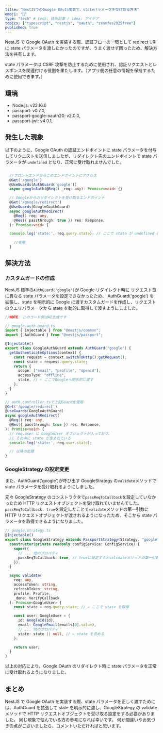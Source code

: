 ```yaml
---
title: "NestJSでのGoogle OAuth実装で、stateパラメータを受け取る方法"
emoji: "📖"
type: "tech" # tech: 技術記事 / idea: アイデア
topics: ["typescript", "nestjs", "oauth", "zennfes2025free"]
published: true
---
```


NestJS で Google OAuth を実装する際、認証フローの一環として redirect URI に state パラメータを渡したかったのですが、うまく渡せず困ったため、解決方法を共有します。

state パラメータは CSRF 攻撃を防止するために使用され、認証リクエストとレスポンスを関連付ける役割を果たします。（アプリ側の任意の情報を保持するために使用できます。）

## 環境

- Node.js: v22.16.0
- passport: v0.7.0,
- passport-google-oauth20: v2.0.0,
- passport-jwt: v4.0.1,

## 発生した現象

以下のように、Google OAuth の認証エンドポイントに state パラメータを付与してリクエストを送信しましたが、リダイレクト先のエンドポイントで state パラメータが `undefined` となり、正常に受け取れませんでした。

```typescript

  //フロントエンドからこのエンドポイントにアクセス
  @Get('/google')
  @UseGuards(AuthGuard('google'))
  async googleAuth(@Req() _req: any): Promise<void> {}

  // Googleからのリダイレクトを受け取るエンドポイント
  @Get('/google/redirect')
  @UseGuards(GoogleOauthGuard)
  async googleAuthRedirect(
    @Req() req: any,
    @Res({ passthrough: true }) res: Response,
  ): Promise<void> {

  console.log('state:', req.query.state); // ここで state が undefined になっていた

    //省略
  }

```

## 解決方法

### カスタムガードの作成

NestJS 標準の`AuthGuard('google')`が Google リダイレクト時に リクエスト毎に異なる state パラメータを設定できなかったため、
AuthGuard('google') を拡張し、state を明示的に Google に渡すカスタムガードを作成し、リクエストのクエリパラメータから state を動的に取得して渡すようにしました。

```typescript
//NOTE: このコード例はAI生成です

// google-auth.guard.ts
import { Injectable } from "@nestjs/common";
import { AuthGuard } from "@nestjs/passport";

@Injectable()
export class GoogleAuthGuard extends AuthGuard("google") {
  getAuthenticateOptions(context) {
    const request = context.switchToHttp().getRequest();
    const state = request.query.state;
    return {
      scope: ["email", "profile", "openid"],
      accessType: "offline",
      state, // ← ここでGoogleへ明示的に渡す
    };
  }
}

// auth.controller.tsで上記Guardを使用
@Get('/google/redirect')
@UseGuards(GoogleAuthGuard)
async googleAuthRedirect(
  @Req() req: any,
  @Res({ passthrough: true }) res: Response,
): Promise<void> {
  // req.user に GoogleUser オブジェクトが入っており、
  // その中に state が含まれている
  console.log('state:', req.user.state);

  // 以降の処理
}
```

### GoogleStrategy の設定変更

また、AuthGuard('google')が呼び出す GoogleStrategy の`validate`メソッドで state パラメータを受け取れるようにしました。

元々 GoogleStrategy のコンストラクタで`passReqToCallback`を設定していなかったため HTTP リクエストオブジェクトを受け取れていませんでした。
`passReqToCallback: true`を設定したことで`validate`メソッドの第一引数に HTTP リクエストオブジェクトが渡されるようになったため、そこから state パラメータを取得できるようになりました。

```typescript
// google.strategy.ts
@Injectable()
export class GoogleStrategy extends PassportStrategy(Strategy, "google") {
  constructor(private readonly configService: ConfigService) {
    super({
      // ... 他のプロパティ
      passReqToCallback: true, // trueに設定するとvalidateメソッドの第一引数にHTTPリクエストオブジェクトを渡す
    });
  }

  async validate(
    req: any,
    accessToken: string,
    refreshToken: string,
    profile: Profile,
    _done: VerifyCallback
  ): Promise<GoogleUser> {
    const state = req.query.state; // ← ここで state を取得

    const user: GoogleUser = {
      id: GoogleId(id),
      email: GoogleEmail(emails[0].value),
      // ... 他のプロパティ
      state: state || null, // ← state を含める
    };

    return user;
  }
}
```

以上の対応により、Google OAuth のリダイレクト時に state パラメータを正常に受け取れるようになりました。

## まとめ

NestJS で Google OAuth を実装する際、state パラメータを正しく渡すためには、AuthGuard を拡張して state を明示的に渡し、GoogleStrategy の validate メソッドで HTTP リクエストオブジェクトを受け取る設定をする必要がありました。
同じ現象で悩んでいる方の参考になれば幸いです。
何か間違いやお気づきの点がございましたら、コメントいただければと思います。
